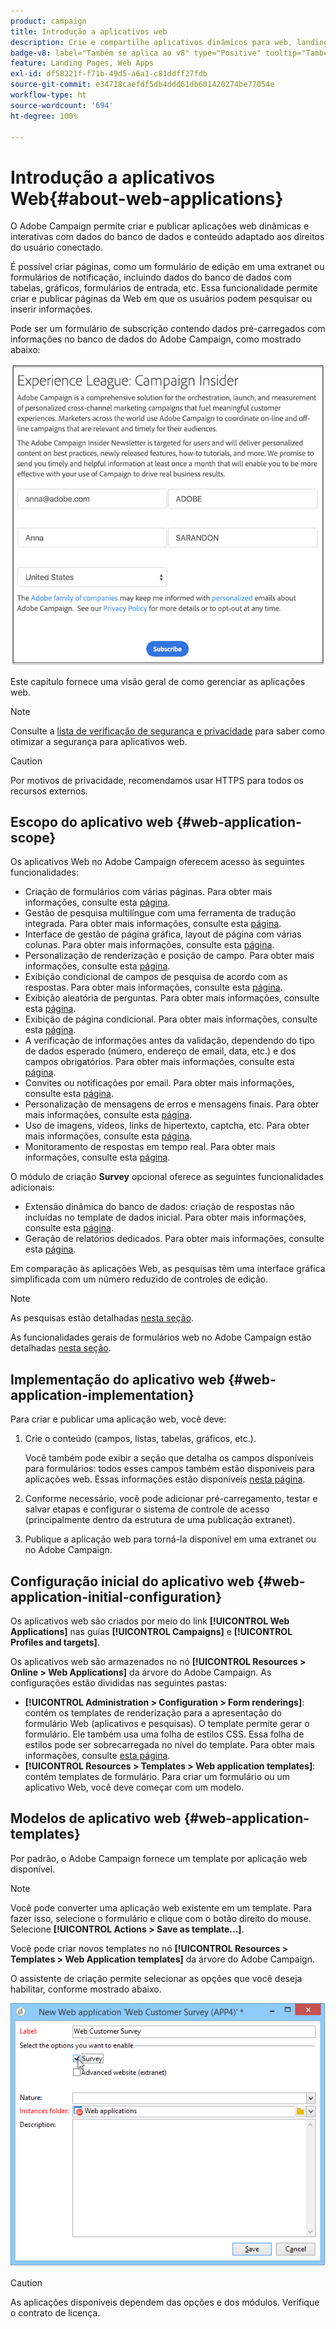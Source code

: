 ```yaml
---
product: campaign
title: Introdução a aplicativos web
description: Crie e compartilhe aplicativos dinâmicos para web, landing pages e pesquisas
badge-v8: label="Também se aplica ao v8" type="Positive" tooltip="Também se aplica ao Campaign v8"
feature: Landing Pages, Web Apps
exl-id: df58221f-f71b-49d5-a6a1-c81ddff27fdb
source-git-commit: e34718caefdf5db4ddd61db601420274be77054e
workflow-type: ht
source-wordcount: '694'
ht-degree: 100%

---
```


# Introdução a aplicativos Web{#about-web-applications}



O Adobe Campaign permite criar e publicar aplicações web dinâmicas e interativas com dados do banco de dados e conteúdo adaptado aos direitos do usuário conectado.

É possível criar páginas, como um formulário de edição em uma extranet ou formulários de notificação, incluindo dados do banco de dados com tabelas, gráficos, formulários de entrada, etc. Essa funcionalidade permite criar e publicar páginas da Web em que os usuários podem pesquisar ou inserir informações.

Pode ser um formulário de subscrição contendo dados pré-carregados com informações no banco de dados do Adobe Campaign, como mostrado abaixo:

![](assets/webapp_form_sample.png)

Este capítulo fornece uma visão geral de como gerenciar as aplicações web.

>[!NOTE]
>
>Consulte a [lista de verificação de segurança e privacidade](https://helpx.adobe.com/br/campaign/kb/acc-security.html) para saber como otimizar a segurança para aplicativos web.

>[!CAUTION]
>
>Por motivos de privacidade, recomendamos usar HTTPS para todos os recursos externos.

## Escopo do aplicativo web {#web-application-scope}

Os aplicativos Web no Adobe Campaign oferecem acesso às seguintes funcionalidades:

* Criação de formulários com várias páginas. Para obter mais informações, consulte esta [página](about-web-forms.md).
* Gestão de pesquisa multilíngue com uma ferramenta de tradução integrada. Para obter mais informações, consulte esta [página](translating-a-web-application.md).
* Interface de gestão de página gráfica, layout de página com várias colunas. Para obter mais informações, consulte esta [página](designing-a-web-application.md).
* Personalização de renderização e posição de campo. Para obter mais informações, consulte esta [página](editing-content.md#adding-personalization-content).
* Exibição condicional de campos de pesquisa de acordo com as respostas. Para obter mais informações, consulte esta [página](form-rendering.md#defining-fields-conditional-display).
* Exibição aleatória de perguntas. Para obter mais informações, consulte esta [página](../../surveys/using/building-a-survey.md#adding-questions).
* Exibição de página condicional. Para obter mais informações, consulte esta [página](defining-web-forms-page-sequencing.md#conditional-page-display).
* A verificação de informações antes da validação, dependendo do tipo de dados esperado (número, endereço de email, data, etc.) e dos campos obrigatórios. Para obter mais informações, consulte esta [página](form-rendering.md#defining-control-settings).
* Convites ou notificações por email. Para obter mais informações, consulte esta [página](publishing-a-web-form.md#delivering-a-form-via-email).
* Personalização de mensagens de erros e mensagens finais. Para obter mais informações, consulte esta [página](defining-web-forms-properties.md#setting-up-an-error-page).
* Uso de imagens, vídeos, links de hipertexto, captcha, etc. Para obter mais informações, consulte esta [página](editing-content.md).
* Monitoramento de respostas em tempo real. Para obter mais informações, consulte esta [página](../../surveys/using/publish-track-and-use-collected-data.md#response-tracking).

O módulo de criação **Survey** opcional oferece as seguintes funcionalidades adicionais:

* Extensão dinâmica do banco de dados: criação de respostas não incluídas no template de dados inicial. Para obter mais informações, consulte esta [página](../../surveys/using/managing-answers.md#storing-collected-answers).
* Geração de relatórios dedicados. Para obter mais informações, consulte esta [página](../../surveys/using/publish-track-and-use-collected-data.md#reports-on-surveys).

Em comparação às aplicações Web, as pesquisas têm uma interface gráfica simplificada com um número reduzido de controles de edição.

>[!NOTE]
>
>As pesquisas estão detalhadas [nesta seção](../../surveys/using/about-surveys.md).
>
>As funcionalidades gerais de formulários web no Adobe Campaign estão detalhadas [nesta seção](about-web-forms.md).

## Implementação do aplicativo web {#web-application-implementation}

Para criar e publicar uma aplicação web, você deve:

1. Crie o conteúdo (campos, listas, tabelas, gráficos, etc.).

   Você também pode exibir a seção que detalha os campos disponíveis para formulários: todos esses campos também estão disponíveis para aplicações web. Essas informações estão disponíveis [nesta página](adding-fields-to-a-web-form.md).

1. Conforme necessário, você pode adicionar pré-carregamento, testar e salvar etapas e configurar o sistema de controle de acesso (principalmente dentro da estrutura de uma publicação extranet).
1. Publique a aplicação web para torná-la disponível em uma extranet ou no Adobe Campaign.

## Configuração inicial do aplicativo web {#web-application-initial-configuration}

Os aplicativos web são criados por meio do link **[!UICONTROL Web Applications]** nas guias **[!UICONTROL Campaigns]** e **[!UICONTROL Profiles and targets]**.

Os aplicativos web são armazenados no nó **[!UICONTROL Resources > Online > Web Applications]** da árvore do Adobe Campaign. As configurações estão divididas nas seguintes pastas:

* **[!UICONTROL Administration > Configuration > Form renderings]**: contém os templates de renderização para a apresentação do formulário Web (aplicativos e pesquisas). O template permite gerar o formulário. Ele também usa uma folha de estilos CSS. Essa folha de estilos pode ser sobrecarregada no nível do template. Para obter mais informações, consulte [esta página](form-rendering.md#selecting-the-form-rendering-template).
* **[!UICONTROL Resources > Templates > Web application templates]**: contém templates de formulário. Para criar um formulário ou um aplicativo Web, você deve começar com um modelo.

## Modelos de aplicativo web {#web-application-templates}

Por padrão, o Adobe Campaign fornece um template por aplicação web disponível.

>[!NOTE]
>
>Você pode converter uma aplicação web existente em um template. Para fazer isso, selecione o formulário e clique com o botão direito do mouse. Selecione **[!UICONTROL Actions > Save as template...]**.

Você pode criar novos templates no nó **[!UICONTROL Resources > Templates > Web Application templates]** da árvore do Adobe Campaign.

O assistente de criação permite selecionar as opções que você deseja habilitar, conforme mostrado abaixo.

![](assets/webapp_create_template.png)

>[!CAUTION]
>
>As aplicações disponíveis dependem das opções e dos módulos. Verifique o contrato de licença.
